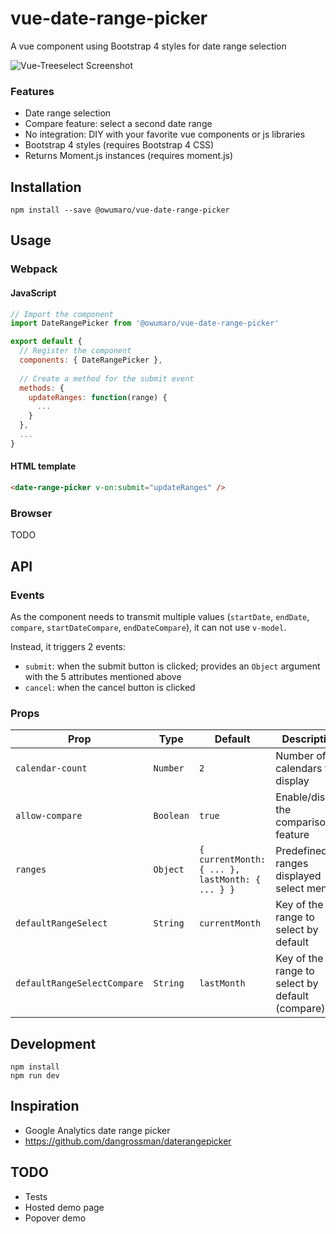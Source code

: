# vue-date-range-picker
A vue component using Bootstrap 4 styles for date range selection

![Vue-Treeselect Screenshot](https://raw.githubusercontent.com/Owumaro/vue-date-range-picker/master/screenshot.png)

### Features

- Date range selection
- Compare feature: select a second date range
- No integration: DIY with your favorite vue components or js libraries
- Bootstrap 4 styles (requires Bootstrap 4 CSS)
- Returns Moment.js instances (requires moment.js)

## Installation

```
npm install --save @owumaro/vue-date-range-picker
```

## Usage

### Webpack

#### JavaScript
```js
// Import the component
import DateRangePicker from '@owumaro/vue-date-range-picker'

export default {
  // Register the component
  components: { DateRangePicker },
  
  // Create a method for the submit event
  methods: {
    updateRanges: function(range) {
      ...
    }
  },
  ...
}
```

#### HTML template
```html
<date-range-picker v-on:submit="updateRanges" />
```

### Browser

TODO

## API

### Events

As the component needs to transmit multiple values (`startDate`, `endDate`, `compare`, `startDateCompare`, `endDateCompare`), it can not use `v-model`.

Instead, it triggers 2 events:
- `submit`: when the submit button is clicked; provides an `Object` argument with the 5 attributes mentioned above
- `cancel`: when the cancel button is clicked

### Props

Prop | Type | Default | Description
-----|------|---------|------------
`calendar-count` | `Number` | `2` | Number of calendars to display
`allow-compare` | `Boolean` | `true` | Enable/disable the comparison feature
`ranges` | `Object` | `{ currentMonth: { ... }, lastMonth: { ... } }` | Predefined ranges displayed select menu
`defaultRangeSelect` | `String` | `currentMonth` | Key of the range to select by default
`defaultRangeSelectCompare` | `String` | `lastMonth` |  Key of the range to select by default (compare)

## Development

```
npm install
npm run dev
```

## Inspiration

- Google Analytics date range picker
- https://github.com/dangrossman/daterangepicker

## TODO
- Tests
- Hosted demo page
- Popover demo
